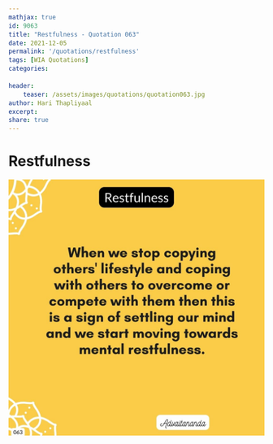 ```yaml
---
mathjax: true
id: 9063
title: "Restfulness - Quotation 063"
date: 2021-12-05
permalink: '/quotations/restfulness'
tags: [WIA Quotations] 
categories: 

header:
    teaser: /assets/images/quotations/quotation063.jpg
author: Hari Thapliyaal 
excerpt:
share: true 
---
```


# Restfulness

![Restfulness](/assets/images/quotations/quotation063.jpg)
